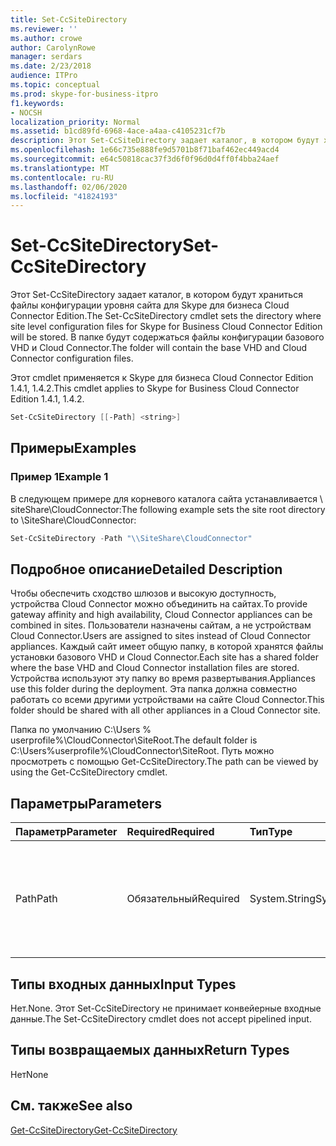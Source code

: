 ```yaml
---
title: Set-CcSiteDirectory
ms.reviewer: ''
ms.author: crowe
author: CarolynRowe
manager: serdars
ms.date: 2/23/2018
audience: ITPro
ms.topic: conceptual
ms.prod: skype-for-business-itpro
f1.keywords:
- NOCSH
localization_priority: Normal
ms.assetid: b1cd89fd-6968-4ace-a4aa-c4105231cf7b
description: Этот Set-CcSiteDirectory задает каталог, в котором будут храниться файлы конфигурации уровня сайта для Skype для бизнеса Cloud Connector Edition. В папке будут содержаться файлы конфигурации базового VHD и Cloud Connector.
ms.openlocfilehash: 1e66c735e888fe9d5701b8f71baf462ec449acd4
ms.sourcegitcommit: e64c50818cac37f3d6f0f96d0d4ff0f4bba24aef
ms.translationtype: MT
ms.contentlocale: ru-RU
ms.lasthandoff: 02/06/2020
ms.locfileid: "41824193"
---
```

# <a name="set-ccsitedirectory"></a><span data-ttu-id="c83e2-104">Set-CcSiteDirectory</span><span class="sxs-lookup"><span data-stu-id="c83e2-104">Set-CcSiteDirectory</span></span>
 
<span data-ttu-id="c83e2-105">Этот Set-CcSiteDirectory задает каталог, в котором будут храниться файлы конфигурации уровня сайта для Skype для бизнеса Cloud Connector Edition.</span><span class="sxs-lookup"><span data-stu-id="c83e2-105">The Set-CcSiteDirectory cmdlet sets the directory where site level configuration files for Skype for Business Cloud Connector Edition will be stored.</span></span> <span data-ttu-id="c83e2-106">В папке будут содержаться файлы конфигурации базового VHD и Cloud Connector.</span><span class="sxs-lookup"><span data-stu-id="c83e2-106">The folder will contain the base VHD and Cloud Connector configuration files.</span></span>
  
<span data-ttu-id="c83e2-107">Этот cmdlet применяется к Skype для бизнеса Cloud Connector Edition 1.4.1, 1.4.2.</span><span class="sxs-lookup"><span data-stu-id="c83e2-107">This cmdlet applies to Skype for Business Cloud Connector Edition 1.4.1, 1.4.2.</span></span>
  
```powershell
Set-CcSiteDirectory [[-Path] <string>]
```

## <a name="examples"></a><span data-ttu-id="c83e2-108">Примеры</span><span class="sxs-lookup"><span data-stu-id="c83e2-108">Examples</span></span>
<span data-ttu-id="c83e2-109"><a name="Examples"> </a></span><span class="sxs-lookup"><span data-stu-id="c83e2-109"><a name="Examples"> </a></span></span>

### <a name="example-1"></a><span data-ttu-id="c83e2-110">Пример 1</span><span class="sxs-lookup"><span data-stu-id="c83e2-110">Example 1</span></span>

<span data-ttu-id="c83e2-111">В следующем примере для корневого каталога сайта устанавливается \\ siteShare\CloudConnector:</span><span class="sxs-lookup"><span data-stu-id="c83e2-111">The following example sets the site root directory to \\SiteShare\CloudConnector:</span></span>
  
```powershell
Set-CcSiteDirectory -Path "\\SiteShare\CloudConnector"
```

## <a name="detailed-description"></a><span data-ttu-id="c83e2-112">Подробное описание</span><span class="sxs-lookup"><span data-stu-id="c83e2-112">Detailed Description</span></span>
<span data-ttu-id="c83e2-113"><a name="DetailedDescription"> </a></span><span class="sxs-lookup"><span data-stu-id="c83e2-113"><a name="DetailedDescription"> </a></span></span>

<span data-ttu-id="c83e2-114">Чтобы обеспечить сходство шлюзов и высокую доступность, устройства Cloud Connector можно объединить на сайтах.</span><span class="sxs-lookup"><span data-stu-id="c83e2-114">To provide gateway affinity and high availability, Cloud Connector appliances can be combined in sites.</span></span> <span data-ttu-id="c83e2-115">Пользователи назначены сайтам, а не устройствам Cloud Connector.</span><span class="sxs-lookup"><span data-stu-id="c83e2-115">Users are assigned to sites instead of Cloud Connector appliances.</span></span> <span data-ttu-id="c83e2-116">Каждый сайт имеет общую папку, в которой хранятся файлы установки базового VHD и Cloud Connector.</span><span class="sxs-lookup"><span data-stu-id="c83e2-116">Each site has a shared folder where the base VHD and Cloud Connector installation files are stored.</span></span> <span data-ttu-id="c83e2-117">Устройства используют эту папку во время развертывания.</span><span class="sxs-lookup"><span data-stu-id="c83e2-117">Appliances use this folder during the deployment.</span></span> <span data-ttu-id="c83e2-118">Эта папка должна совместно работать со всеми другими устройствами на сайте Cloud Connector.</span><span class="sxs-lookup"><span data-stu-id="c83e2-118">This folder should be shared with all other appliances in a Cloud Connector site.</span></span>
  
<span data-ttu-id="c83e2-119">Папка по умолчанию C:\Users \% userprofile%\CloudConnector\SiteRoot.</span><span class="sxs-lookup"><span data-stu-id="c83e2-119">The default folder is C:\Users\%userprofile%\CloudConnector\SiteRoot.</span></span> <span data-ttu-id="c83e2-120">Путь можно просмотреть с помощью Get-CcSiteDirectory.</span><span class="sxs-lookup"><span data-stu-id="c83e2-120">The path can be viewed by using the Get-CcSiteDirectory cmdlet.</span></span>
  
## <a name="parameters"></a><span data-ttu-id="c83e2-121">Параметры</span><span class="sxs-lookup"><span data-stu-id="c83e2-121">Parameters</span></span>
<span data-ttu-id="c83e2-122"><a name="DetailedDescription"> </a></span><span class="sxs-lookup"><span data-stu-id="c83e2-122"><a name="DetailedDescription"> </a></span></span>

|<span data-ttu-id="c83e2-123">**Параметр**</span><span class="sxs-lookup"><span data-stu-id="c83e2-123">**Parameter**</span></span>|<span data-ttu-id="c83e2-124">**Required**</span><span class="sxs-lookup"><span data-stu-id="c83e2-124">**Required**</span></span>|<span data-ttu-id="c83e2-125">**Тип**</span><span class="sxs-lookup"><span data-stu-id="c83e2-125">**Type**</span></span>|<span data-ttu-id="c83e2-126">**Описание**</span><span class="sxs-lookup"><span data-stu-id="c83e2-126">**Description**</span></span>|
|:-----|:-----|:-----|:-----|
| <span data-ttu-id="c83e2-127">Path</span><span class="sxs-lookup"><span data-stu-id="c83e2-127">Path</span></span> <br/> | <span data-ttu-id="c83e2-128">Обязательный</span><span class="sxs-lookup"><span data-stu-id="c83e2-128">Required</span></span> <br/> | <span data-ttu-id="c83e2-129">System.String</span><span class="sxs-lookup"><span data-stu-id="c83e2-129">System.String</span></span> <br/> |<span data-ttu-id="c83e2-130">Предоставляет путь к папке, в которой будут храниться файлы сайта Cloud Connector.</span><span class="sxs-lookup"><span data-stu-id="c83e2-130">Provides the path to the folder where Cloud Connector site files will be stored.</span></span>  <br/> |
   
## <a name="input-types"></a><span data-ttu-id="c83e2-131">Типы входных данных</span><span class="sxs-lookup"><span data-stu-id="c83e2-131">Input Types</span></span>
<span data-ttu-id="c83e2-132"><a name="InputTypes"> </a></span><span class="sxs-lookup"><span data-stu-id="c83e2-132"><a name="InputTypes"> </a></span></span>

<span data-ttu-id="c83e2-133">Нет.</span><span class="sxs-lookup"><span data-stu-id="c83e2-133">None.</span></span> <span data-ttu-id="c83e2-134">Этот Set-CcSiteDirectory не принимает конвейерные входные данные.</span><span class="sxs-lookup"><span data-stu-id="c83e2-134">The Set-CcSiteDirectory cmdlet does not accept pipelined input.</span></span>
  
## <a name="return-types"></a><span data-ttu-id="c83e2-135">Типы возвращаемых данных</span><span class="sxs-lookup"><span data-stu-id="c83e2-135">Return Types</span></span>
<span data-ttu-id="c83e2-136"><a name="ReturnTypes"> </a></span><span class="sxs-lookup"><span data-stu-id="c83e2-136"><a name="ReturnTypes"> </a></span></span>

<span data-ttu-id="c83e2-137">Нет</span><span class="sxs-lookup"><span data-stu-id="c83e2-137">None</span></span>
  
## <a name="see-also"></a><span data-ttu-id="c83e2-138">См. также</span><span class="sxs-lookup"><span data-stu-id="c83e2-138">See also</span></span>
<span data-ttu-id="c83e2-139"><a name="ReturnTypes"> </a></span><span class="sxs-lookup"><span data-stu-id="c83e2-139"><a name="ReturnTypes"> </a></span></span>

[<span data-ttu-id="c83e2-140">Get-CcSiteDirectory</span><span class="sxs-lookup"><span data-stu-id="c83e2-140">Get-CcSiteDirectory</span></span>](get-ccsitedirectory.md)
  

